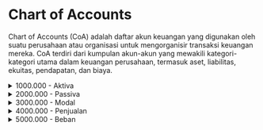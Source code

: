 # Chart of Accounts

Chart of Accounts (CoA) adalah daftar akun keuangan yang digunakan oleh suatu perusahaan atau organisasi untuk mengorganisir transaksi keuangan mereka. CoA terdiri dari kumpulan akun-akun yang mewakili kategori-kategori utama dalam keuangan perusahaan, termasuk aset, liabilitas, ekuitas, pendapatan, dan biaya.

<details>

<summary>1000.000 - Aktiva</summary>

* 1100.000 - Aktiva Lancar
  1. 1110.000 - Kas
     1. 1111.000 - Kas Rupiah
        1. 1111.001 - Kas Kecil
        2. 1111.002 - Kas Besar
     2. 1112.000 - Kas Mata Uang Lain
        1. 1112.001 - Kas USR
  2. 1120.000 - Bank
     1. 1121.000 - Bank Rupiah
     2. 1122.000 - Bank Mata Uang Lain
  3. 1130.000 - Piutang
     1. 1131.000 - Piutang Dagang
     2. 1132.000 - Piutang Lain-lain
  4. 1140.000 - Persediaan Barang
     1. 1141.000 - Persediaan Barang
     2. 1142.000 - Uang Muka Pembelian
        1. 1142.001 - Uang Muka Pembelian
  5. 1150.000 - Biaya di Bayar di Muka
  6. 1160.000 - Pendapatan Yang Akan di Terima
  7. 1170.000 - Akun Sementara
     1. 1171.000 - Pembukaan Sementara

<!---->

* 1200.000 - Aktiva Tetap
  1. 1210.000 Aktiva
     1. 1211.000 - Aktiva
        1. 1212.000 - Akumulasi Penyusutan Aktiva
  2. 1220.000 - Investasi
     1. 1221.000 - Investasi
        1. 1221.001 - Investasi Saham
        2. 1221.002 - Investasi Perumahan
        3. 1221.003 - Deposito

</details>

<details>

<summary>2000.000 - Passiva</summary>

* 2100.000 - Passiva Lancar
  1. 2110.000 - Hutang Dagang
     1. 2111.000 - Hutang Dagang Rupiah
        1. 2111.001 - Hutang Dagang Dalam Negeri
        2. 2111.002 - Hutang Dagang Luar Negeri
        3. 2111.003 - Hutang Dagang Biaya Kirim Dalam Negeri
        4. 2111.004 - Hutang Dagang Biaya Kirim Luar Negeri
     2. 2112.000 - Hutang Dagang Mata Uang Lain
        1. 2112.001 - Hutang Dagang Luar Negeri (USD)
        2. 2112.002 - Hutang Dagang Biaya Kirim Luar Negeri (USD)
        3. 2112.003 - Hutang Dagang Biaya Kirim Dalam Negeri
     3. 2113.000 - Stok Diterima Tapi Tidak Ditagih
  2. 2120.000 - Pendapatan di Terima di Muka
     1. 2121.000 - Pendapatan di Terima di Muka
        1. 2121.001 - DP Penjualan
  3. 2130.000 - Biaya Yang Akan di Bayar

<!---->

* 2200.000 - Passiva Tetap
  1. 2210.000 - Hutang Pada Pihak ke 3
     1. 2211.000 - Pinjaman Pihak ke 3 Rutin
        1. 2211.001 - Hutang
     2. 2212.000 - Pinjaman Pihak ke 3 Tidak Rutin
        1. 2212.001 - Hutang
     3. 2213.000 - Hutang Bunga Pinjaman Pihak ke 3 Tidak Rutin
        1. 2213.001 - Hutang Bunga
  2. 2220.000 - Hutang Pada Bank
     1. 2221.000 - Hutang Bank
        1. 2221.001 - Hutang
  3. 2230.000 - Hutang Leasing Kendaraan
  4. 2240.000 - Hutang Lain-lain

<!---->

* Bea dan Pajak
  1. Pajak Pertambahan Nilai (PPN)

</details>

<details>

<summary>3000.000 - Modal</summary>

* 3100.000 - Modal
  1. 3110.000 - Modal di Setor
  2. 3120.000 - Prive P Saham
  3. 3130.000 - Saldo Pembukaan Equity

<!---->

* 3200.000 - Laba
  1. 3210.000 - Laba di Tahan
  2. 3220.000 - Laba Tahun Berjalan
  3. 3230.000 - Laba Periode Berjalan

</details>

<details>

<summary>4000.000 - Penjualan</summary>

* 4100.000 - Penjualan Barang Dagangan
  1. 4110.000 - Penjualan
  2. 4120.000 - Retur Penjualan
  3. 4130.000 - Potongan Penjualan

<!---->

* 4200.000 - Harga Pokok Pembelian
  1. 4210.000 - HPP Pembelian

<!---->

* 4300.000 - Pendapatan Service/Jasa
  1. 4310.000 - Pendapatan Service

<!---->

* 4400.000 - Pendapatan Lain-lain
  1. 4410.000 - Pendapatan Bunga Bank
  2. 4420.000 - Pendapatan Bunga Dari Pihak ke 3
  3. 4430.000 - Pendapatan Keuntungan Penjualan Aktiva
  4. 4440.000 - Pendapatan Komisi
  5. 4450.000 - Pendapatan Sewa Gudang
  6. 4460.000 - Pendapatan Sewa Lain-lain
  7. 4470.000 - Pendapatan Penjualan Barang BS
  8. 4480.000 - Pendapatan Lain-lain

</details>

<details>

<summary>5000.000 - Beban</summary>

* 5100.000 - Beban Langsung
  1. 5110.000 - Beban Penjualan
     1. 5110.001 - Biaya BBM
     2. 5110.002 - Biaya Tol
     3. 5110.003 - Biaya Parkir
     4. 5110.004 - Biaya Upah Angkat/ Turun Barang
     5. 5110.005 - Biaya Kuli
     6. 5110.006 - Biaya Perjalanan Dinas
     7. 5110.007 - Biaya Barang Rusak
     8. 5110.008 - Biaya Perbaikan Kendaraan Operasional
     9. 5110.009 - Biaya Asuransi Kendaraan Operasional
     10. 5110.010 - Biaya Leasing Kendaraan Operasional
     11. 5110.011 - Biaya Kebutuhan Penjualan
     12. 5110.012 - Biaya Sample
     13. 5110.013 - Biaya Bonus, Hadiah dan Sampel
     14. 5110.014 - Biaya Entertainment dan Pergaulan
     15. 5110.015 - Biaya Sewa Gudang
     16. 5110.016 - Biaya Sewa Peralatan Gudang
     17. 5110.017 - Biaya Piutang Tak Tertagih
     18. 5110.018 - Potongan Supplier
     19. 5110.019 - Biaya Penjualan Lain-lain
     20. 5110.020 - Penyesuaian Stock
     21. 5110.021 - Biaya Susut Barang
  2. 5120.000 - Biaya Gaji & Kesejahteraan Pegawai
     1. 5120.001 - Biaya Gaji Staff & Karyawan Tetap
     2. 5120.002 - Biaya Gaji Karyawan Harian
     3. 5120.003 - Biaya Pengobatan
     4. 5120.004 - Biaya Asuransi Kesehatan Pegawai
     5. 5120.005 - Biaya THR, Bonus dan Komisi
     6. 5120.006 - Biaya Konsumsi
     7. 5120.007 - Biaya Gaji & Kesejahteraan Lainnya
  3. 5130.000 - Biaya Gudang & Kantor
     1. 5130.001 - Biaya PLN Gudang & Kantor
     2. 5130.002 - Biaya PAM Gudang & Kantor
     3. 5130.003 - Biaya TLP Gudang & Kantor
     4. 5130.004 - Biaya Fotocopy, Photo, Print Out
     5. 5130.005 - Biaya Alat Tulis Kantor
     6. 5130.006 - Biaya Stamp Duty & Pos
     7. 5130.007 - Biaya Servis Peralatan Gudang
     8. 5130.008 - Biaya Pemeliharaan Bangunan Gudang
     9. 5130.009 - Biaya Humas
     10. 5130.010 - Biaya Perlengkapan Gudang
     11. 5130.011 - Iuran Bulanan
     12. 5130.012 - Biaya Serba Serbi
     13. 5130.013 - Biaya Sewa Kantor
     14. 5130.014 - Biaya Asuransi Bangunan
     15. 5130.015 - Biaya Sumbangan
     16. 5130.016 - Biaya Perizinan Usaha dan Bangunan
     17. 5130.017 - Biaya Perizinan Kendaraan Operasional
     18. 5130.018 - Biaya Lain-lain

<!---->

* 5200.000 - Beban Tidak Langsung
  1. 5210.000 - Biaya Gaji & Kesejahteraan Pegawai Indirect
     1. 5210.001 - Biaya Gaji Staff
     2. 5210.002 - Biaya THR dan Bonus Staff
     3. 5210.003 - Biaya Pengobatan & Kesehatan
     4. 5210.004 - Biaya Konsumsi
     5. 5210.005 - Biaya Gaji Lain-lain
  2. 5220.000 - Biaya Operasional Indirect
     1. 5220.001 - Biaya BBM
     2. 5220.002 - Biaya Tol & Parkir
     3. 5220.003 - Biaya Telepon & HP
     4. 5220.004 - Biaya Perjalanan Dinas
     5. 5220.005 - Biaya Perbaikan Kendaraan Dinas
     6. 5220.006 - Biaya Asuransi Kendaraan Dinas
     7. 5220.007 - Biaya Leasing Kendaraan Dinas
     8. 5220.008 - Biaya Entertainment
     9. 5220.009 - Biaya Hadiah dan Bonus
  3. 5230.000 - Biaya Kantor Indirect
     1. 5230.001 - Biaya PLN Kantor
     2. 5230.002 - Biaya PAM Kantor
     3. 5230.003 - Biaya Telepon Kantor
     4. 5230.004 - Biaya Sewa Kantor
     5. 5230.005 - Biaya Asuransi Bangunan
     6. 5230.006 - Biaya Alat Tulis Kantor
     7. 5230.007 - Biaya Fotocopy, Photo, Print Out
     8. 5230.008 - Biaya Kirim Dokumen
     9. 5230.009 - Biaya Perlengkapan & Peralatan Kantor
     10. 5230.010 - Service Peralatan Kantor
     11. 5230.011 - Biaya Pemeliharaan Bangunan Kantor
     12. 5230.012 - Biaya Iuran Bulanan
     13. 5230.013 - Biaya Sumbangan
     14. 5230.014 - Biaya Perizinan Bangunan
     15. 5230.016 - Biaya Perizinan Kendaraan Dinas
     16. 5230.016 - Biaya Lain-lain
     17. 5230.017 - Biaya Cap & POS

<!---->

* 5300.000 - Biaya Penyusutan
  1. 5310.000 - Biaya Penyusutan Aktiva

<!---->

* 5400.000 - Biaya Amortisasi

<!---->

* 5500.000 - Beban Lain Lain
  1. 5510.000 - Beban Lain-lain
     1. 5510.001 - Beban Adm Bank
     2. 5510.002 - Beban Pinjaman Bank
     3. 5510.003 - Beban Notaris dan Administrasi Kredit Bank
     4. 5510.004 - Beban Bunga Kredit Rekening Koran Bank
     5. 5510.005 - Beban Bunga Pinjaman Pada Pihak ke 3
     6. 5510.006 - Beban Pajak Bumi & Bangunan
     7. 5510.007 - Beban Pajak PPN
     8. 5510.008 - Beban Pajak Penghasilan
     9. 5510.009 - Selisih Pembayaran Customer
     10. 5510.010 - Selisih Kurs
     11. 5510.011 - Biaya Pemasaran

</details>

